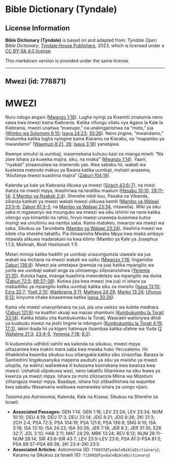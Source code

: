 # Bible Dictionary (Tyndale)

## License Information

**Bible Dictionary (Tyndale)** is based on and adapted from: _Tyndale Open Bible Dictionary_, [Tyndale House Publishers](https://tyndaleopenresources.com/), 2023, which is licensed under a [CC BY-SA 4.0 license](https://creativecommons.org/licenses/by-sa/4.0/legalcode.en).

This markdown version is provided under the same license.



--------------------------------

## Mwezi (id: 778871)

MWEZI
=====

Nuru ndogo angani ([Mwanzo 1:16](https://ref.ly/Gen1:16)). Lugha nyingi za Kisemiti zinatumia neno sawa kwa mwezi kama Kiebrania. Katika vifungu vitatu vya Agano la Kale la Kiebrania, mwezi unaitwa “mweupe,” na unalinganishwa na “moto,” jua ([Wimbo wa Solomoni 6:10](https://ref.ly/Song6:10); [Isaya 24:23](https://ref.ly/Isa24:23); [30:26](https://ref.ly/Isa30:26)). Neno jingine, “mwandamo,” linatumika katika lugha nyingine kama Kiaramu na Kiarabu, na “mapambo ya mwandamo” ([Waamuzi 8:21, 26](https://ref.ly/Judg8:21,Judg8:26); [Isaya 3:18](https://ref.ly/Isa3:18)) yanatajwa.

Kwenye simulizi la uumbaji, inasemekana kuhusu kazi za mianga miwili: “Na ziwe ishara za kuweka majira, siku, na miaka” ([Mwanzo 1:14](https://ref.ly/Gen1:14)). Yaani, “nyakati” zinaamuliwa na mienendo yao. Kwa sababu hii, wakati wa kuelezea matendo makuu ya Bwana katika uumbaji, mshairi anasema, “Aliufanya mwezi kuashiria majira” ([Zaburi 104:19](https://ref.ly/Ps104:19)).

Kalenda ya kale ya Kiebrania ilikuwa ya mwezi ([Sirach 43:6–7](https://ref.ly/Sir43:6-Sir43:7)), na miezi ilianza na mwezi mpya, ikiashiriwa na taratibu maalum ([Hesabu 10:10](https://ref.ly/Num10:10); [28:11–14](https://ref.ly/Num28:11-Num28:14); [2 Mambo ya Nyakati 2:4](https://ref.ly/2Chr2:4)). Sherehe mbili kuu, Pasaka na Vibanda, zilianza katikati ya mwezi wakati mwezi ulikuwa kamili ([Mambo ya Walawi 23:5–6](https://ref.ly/Lev23:5-Lev23:6); [Zaburi 81:3–5](https://ref.ly/Ps81:3-Ps81:5); na [Mambo ya Walawi 23:34](https://ref.ly/Lev23:34), mtawalia). Wiki ya siku saba ni mgawanyo wa mzunguko wa mwezi wa siku ishirini na nane katika vitengo vya kimantiki na rahisi, hivyo mwezi unaweza kusemwa kutoa msingi wa umuhimu wa namba saba. Kama matokeo, mwanzo wa mwezi wa saba, Sikukuu ya Tarumbeta ([Mambo ya Walawi 23:24](https://ref.ly/Lev23:24)), iliashiria mwezi wa kilele cha sherehe takatifu. Pia ilimaanisha Mwaka Mpya kwa miaka ambayo mtawala alikuwa madarakani na kwa kilimo (Mambo ya Kale ya Josephus 1\.1\.3; Mishnah, *Rosh Hashanah* 1:1\).

Mstari mmoja katika hadithi ya uumbaji unazungumzia utawala wa jua wakati wa mchana na mwezi wakati wa usiku ([Mwanzo 1:16](https://ref.ly/Gen1:16); linganisha [Zaburi 136:9](https://ref.ly/Ps136:9)). Mwezi pia umetajwa (pamoja na jua) katika mpangilio wa jumla wa uumbaji wakati anga za ulimwengu zilipoanzishwa ([Yeremia 31:35](https://ref.ly/Jer31:35)). Kutoka hapa, mianga huashiria mwendelezo wa mpangilio wa dunia ([Zaburi 72:5](https://ref.ly/Ps72:5); [89:37–38](https://ref.ly/Ps89:37-Ps89:38)). Kutiwa jiza kwa mwezi (na jua) ni ishara ya mabadiliko ya mpangilio katika uumbaji katika siku za mwisho ([Isaya 13:10](https://ref.ly/Isa13:10); [Ezra 32:7](https://ref.ly/Ezek32:7); [Yoeli 2:10](https://ref.ly/Joel2:10); [Waebrania 3:11](https://ref.ly/Hab3:11); [Mathayo 24:29](https://ref.ly/Matt24:29); [Marko 13:24](https://ref.ly/Mark13:24); [Ufunuo 6:12](https://ref.ly/Rev6:12); kinyume chake kinasemwa katika [Isaya 30:26](https://ref.ly/Isa30:26)).

Kama vile mwezi unavyofanana na jua, pia una uwezo wa kuleta madhara ([Zaburi 121:6](https://ref.ly/Ps121:6)) na kuathiri ukuaji wa mazao shambani ([Kumbukumbu la Torati 33:14](https://ref.ly/Deut33:14)). Katika kitabu cha Kumbukumbu la Torati, Waisraeli walionywa dhidi ya kuabudu mwezi na jeshi lingine la mbinguni ([Kumbukumbu la Torati 4:19](https://ref.ly/Deut4:19); [17:3](https://ref.ly/Deut17:3)), lakini ibada hii ya kigeni hatimaye ilisambaa katika ufalme wa Yuda ([2 Wafalme 21:3](https://ref.ly/2Kgs21:3); [23:4–5](https://ref.ly/2Kgs23:4-2Kgs23:5); [Yeremia 7:18](https://ref.ly/Jer7:18); [8:2](https://ref.ly/Jer8:2)).

Ili kudumisha udhibiti sahihi wa kalenda na sikukuu, mwezi mpya ulitazamwa kwa makini mara saba kwa mwaka huko Yerusalemu. Hii ilihakikisha kwamba sikukuu kuu ziliangukia katika siku zinazofaa. Baraza la Sanhedrini lingekusanyika mapema asubuhi ya siku ya mwisho ya mwezi uliopita, na walinzi waliwekwa ili kutazama kuonekana kwa kwanza kwa mwezi. Ushahidi ulipokuwa wazi, neno takatifu lilitamkwa na siku ikawa ya kwanza ya mwezi mpya. Ishara za moto zilizoanzia Mlima wa Mizeituni zilitangaza mwezi mpya. Baadaye, ishara hizi zilibadilishwa na wajumbe kwa sababu Wasamaria walikuwa wameweka ishara za uongo njiani.

*Tazama pia* Astronomia; Kalenda, Kale na Kisasa; Sikukuu na Sherehe za Israeli.

* **Associated Passages:** GEN 1:14; GEN 1:16; LEV 23:24; LEV 23:34; NUM 10:10; DEU 4:19; DEU 17:3; DEU 33:14; JDG 8:21; JDG 8:26; 2KI 21:3; 2CH 2:4; PSA 72:5; PSA 104:19; PSA 121:6; PSA 136:9; SNG 6:10; ISA 3:18; ISA 13:10; ISA 24:23; ISA 30:26; JER 7:18; JER 8:2; JER 31:35; EZK 32:7; JOL 2:10; HAB 3:11; MAT 24:29; MRK 13:24; REV 6:12; NUM 28:11–NUM 28:14; SIR 43:6–SIR 43:7; LEV 23:5–LEV 23:6; PSA 81:3–PSA 81:5; PSA 89:37–PSA 89:38; 2KI 23:4–2KI 23:5
* **Associated Articles:** Astronomia (ID: `778837@TyndaleBibleDictionary`); Karamu na Sikukuu za Israeli (ID: `713692@TyndaleBibleDictionary`)

